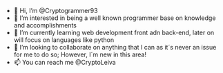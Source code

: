- 👋 Hi, I’m @Cryptogrammer93
- 👀 I’m interested in being a well known programmer base on knowledge and accomplishments 
- 🌱 I’m currently learning web development front adn back-end, later on will focus on languages like python
- 💞️ I’m looking to collaborate on anything that I can as it´s never an issue for me to do so; However, I´m new in this area!
- 📫 You can reach me @CryptoLeiva

<!---
Cryptogrammer93/Cryptogrammer93 is a ✨ special ✨ repository because its `README.md` (this file) appears on your GitHub profile.
You can click the Preview link to take a look at your changes.
--->

